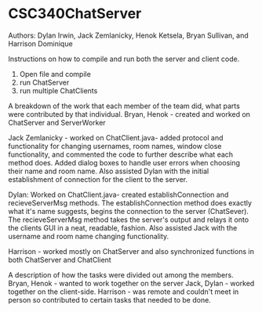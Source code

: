 # CSC340ChatServer
Authors: Dylan Irwin, Jack Zemlanicky, Henok Ketsela, Bryan Sullivan, and Harrison Dominique

Instructions on how to compile and run both the server and client code.
1) Open file and compile 
2) run ChatServer 
3) run multiple ChatClients

A breakdown of the work that each member of the team did, what parts were contributed by that
individual.
Bryan, Henok - created and worked on ChatServer and ServerWorker

Jack Zemlanicky - worked on ChatClient.java- added protocol and functionality for changing usernames, room names, window close functionality, and commented the code to further describe what each method does. Added dialog boxes to handle user errors when choosing their name and room name. Also assisted Dylan with the initial establishment of connection for the client to the server.

Dylan: Worked on ChatClient.java- created establishConnection and recieveServerMsg methods. The establishConnection method does exactly what it's name suggests, begins the connection to the server (ChatSever). The recieveServerMsg method takes the server's output and relays it onto the clients GUI in a neat, readable, fashion. Also assisted Jack with the username and room name changing functionality.

Harrison - worked mostly on ChatServer and also synchronized functions in both ChatServer and ChatClient

A description of how the tasks were divided out among the members.
Bryan, Henok - wanted to work together on the server
Jack, Dylan - worked together on the client-side. 
Harrison - was remote and couldn't meet in person so contributed to certain tasks that needed to be done. 
